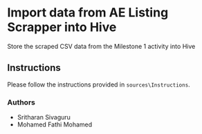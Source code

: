 # Import data from AE Listing Scrapper into Hive

Store the scraped CSV data from the Milestone 1 activity into Hive

## Instructions
Please follow the instructions provided in `sources\Instructions`.

### Authors

 - Sritharan Sivaguru
 - Mohamed Fathi Mohamed
